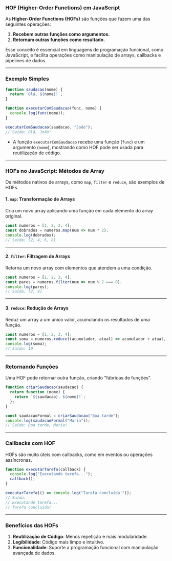 ### **HOF (Higher-Order Functions) em JavaScript**

As **Higher-Order Functions (HOFs)** são funções que fazem uma das seguintes operações:

1. **Recebem outras funções como argumentos.**
2. **Retornam outras funções como resultado.**

Esse conceito é essencial em linguagens de programação funcional, como JavaScript, e facilita operações como manipulação de arrays, callbacks e pipelines de dados.

---

### **Exemplo Simples**
```javascript
function saudacao(nome) {
  return `Olá, ${nome}!`;
}

function executarComSaudacao(func, nome) {
  console.log(func(nome));
}

executarComSaudacao(saudacao, "João");
// Saída: Olá, João!
```

- A função `executarComSaudacao` recebe uma função (`func`) e um argumento (`nome`), mostrando como HOF pode ser usada para reutilização de código.

---

### **HOFs no JavaScript: Métodos de Array**
Os métodos nativos de arrays, como `map`, `filter` e `reduce`, são exemplos de HOFs.

#### **1. `map`: Transformação de Arrays**
Cria um novo array aplicando uma função em cada elemento do array original.
```javascript
const numeros = [1, 2, 3, 4];
const dobrados = numeros.map(num => num * 2);
console.log(dobrados);
// Saída: [2, 4, 6, 8]
```

---

#### **2. `filter`: Filtragem de Arrays**
Retorna um novo array com elementos que atendem a uma condição.
```javascript
const numeros = [1, 2, 3, 4];
const pares = numeros.filter(num => num % 2 === 0);
console.log(pares);
// Saída: [2, 4]
```

---

#### **3. `reduce`: Redução de Arrays**
Reduz um array a um único valor, acumulando os resultados de uma função.
```javascript
const numeros = [1, 2, 3, 4];
const soma = numeros.reduce((acumulador, atual) => acumulador + atual, 0);
console.log(soma);
// Saída: 10
```

---

### **Retornando Funções**
Uma HOF pode retornar outra função, criando "fábricas de funções".
```javascript
function criarSaudacao(saudacao) {
  return function (nome) {
    return `${saudacao}, ${nome}!`;
  };
}

const saudacaoFormal = criarSaudacao("Boa tarde");
console.log(saudacaoFormal("Maria"));
// Saída: Boa tarde, Maria!
```

---

### **Callbacks com HOF**
HOFs são muito úteis com callbacks, como em eventos ou operações assíncronas.
```javascript
function executarTarefa(callback) {
  console.log("Executando tarefa...");
  callback();
}

executarTarefa(() => console.log("Tarefa concluída!"));
// Saída:
// Executando tarefa...
// Tarefa concluída!
```

---

### **Benefícios das HOFs**
1. **Reutilização de Código**: Menos repetição e mais modularidade.
2. **Legibilidade**: Código mais limpo e intuitivo.
3. **Funcionalidade**: Suporte a programação funcional com manipulação avançada de dados.

